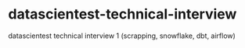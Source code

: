 # datascientest-technical-interview
datascientest technical interview 1 (scrapping, snowflake, dbt, airflow)
